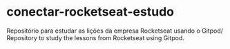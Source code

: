 # conectar-rocketseat-estudo
Repositório para estudar as lições da empresa Rocketseat usando o Gitpod/ Repository to study the lessons from Rocketseat using Gitpod.
